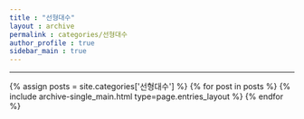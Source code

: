 ```yaml
---
title : "선형대수"
layout : archive
permalink : categories/선형대수
author_profile : true
sidebar_main : true
---
```

<!-- 공백이 포함되어 있는 카테고리 이름의 경우 site.categories['a b c'] 이런식으로! -->

***

{% assign posts = site.categories['선형대수'] %} <!-- site.categories.example -->
{% for post in posts %} {% include archive-single_main.html type=page.entries_layout %} {% endfor %}